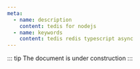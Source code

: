 ```yaml
---
meta:
  - name: description
    content: tedis for nodejs
  - name: keywords
    content: tedis redis typescript async
---
```



::: tip
The document is under construction
:::
